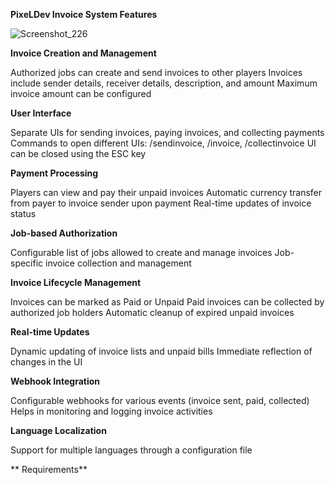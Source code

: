 **PixeLDev Invoice System Features**


![Screenshot_226](https://github.com/user-attachments/assets/31dde8b5-7271-4f27-9f42-91a20f8598a1)

**Invoice Creation and Management**

Authorized jobs can create and send invoices to other players
Invoices include sender details, receiver details, description, and amount
Maximum invoice amount can be configured


**User Interface**

Separate UIs for sending invoices, paying invoices, and collecting payments
Commands to open different UIs: /sendinvoice, /invoice, /collectinvoice
UI can be closed using the ESC key



**Payment Processing**

Players can view and pay their unpaid invoices
Automatic currency transfer from payer to invoice sender upon payment
Real-time updates of invoice status


**Job-based Authorization**

Configurable list of jobs allowed to create and manage invoices
Job-specific invoice collection and management


**Invoice Lifecycle Management**

Invoices can be marked as Paid or Unpaid
Paid invoices can be collected by authorized job holders
Automatic cleanup of expired unpaid invoices


**Real-time Updates**

Dynamic updating of invoice lists and unpaid bills
Immediate reflection of changes in the UI


**Webhook Integration**

Configurable webhooks for various events (invoice sent, paid, collected)
Helps in monitoring and logging invoice activities


**Language Localization**

Support for multiple languages through a configuration file

**    Requirements**
